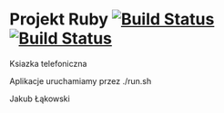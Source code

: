 # Projekt Ruby [![Build Status](https://secure.travis-ci.org/kubalakowski/projekt_ruby.svg?branch=master)](http://travis-ci.org/kubalakowski/projekt_ruby) [![Build Status](https://codeclimate.com/github/kubalakowski/projekt_ruby/badges/coverage.svg)](https://codeclimate.com/github/kubalakowski/projekt_ruby/coverage)
Ksiazka telefoniczna

Aplikacje uruchamiamy przez ./run.sh

Jakub Łąkowski
